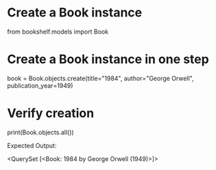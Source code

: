 # Create a Book instance
from bookshelf.models import Book

# Create a Book instance in one step
book = Book.objects.create(title="1984", author="George Orwell", publication_year=1949)

# Verify creation
print(Book.objects.all())

Expected Output:

<QuerySet [<Book: 1984 by George Orwell (1949)>]>